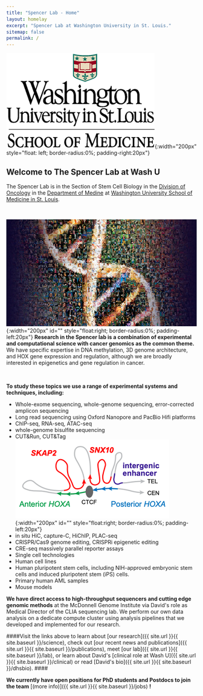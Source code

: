 ```yaml
---
title: "Spencer Lab - Home"
layout: homelay
excerpt: "Spencer Lab at Washington University in St. Louis."
sitemap: false
permalink: /
---
```


![cap](/images/logopic/wusm.png){:width="200px"
style="float: left; border-radius:0%; padding-right:20px"}

## Welcome to The Spencer Lab at Wash U ##

The Spencer Lab is in the Section of Stem Cell Biology in the [Division
of Oncology](https://oncology.wustl.edu/) in the
[Department of Medine](https://internalmedicine.wustl.edu/) at
[Washington University School of Medicine in St. Louis](https://medicine.wustl.edu/).

<br/>

![Human Genome](/images/respic/humangenome.jpg){:width="200px"
  id="" style="float:right; border-radius:0%; padding-left:20px"} **Research in the Spencer lab is a combination of experimental and
  computational science with cancer genomics as the common theme.** We
  have specific expertise in DNA methylation, 3D genome architecture, and
  HOX gene expression and regulation, although we are broadly interested in
  epigenetics and gene regulation in cancer.

<br/>

**To study these topics we use a range of experimental systems and techniques, including:**
  * Whole-exome sequencing, whole-genome sequencing, error-corrected
    amplicon sequencing
  * Long read sequencing using Oxford Nanopore and PacBio Hifi platforms
  * ChIP-seq, RNA-seq, ATAC-seq
  * whole-genome bisulfite sequencing
  * CUT&Run, CUT&Tag ![HOXA locus](/images/respic/hoxamodel.png){:width="200px"
  id="" style="float:right; border-radius:0%; padding-left:20px"} 
  * in situ HiC, capture-C, HiChIP, PLAC-seq
  * CRISPR/Cas9 genome editing, CRISPRi epigenetic editing
  * CRE-seq massively parallel reporter assays
  * Single cell technologies
  * Human cell lines
  * Human pluripotent stem cells, including NIH-approved embryonic
  stem cells and induced pluripotent stem (iPS) cells.
  * Primary human AML samples
  * Mouse models

**We have direct access to high-throughput sequencers and cutting edge
genomic methods** at the McDonnell Genome Institute via David's role as
Medical Director of the CLIA sequencing lab. We perform our own data analysis on a dedicate compute cluster using
analysis pipelines that we developed and implemented for our
research.

####Visit the links above to learn about [our research]({{ site.url
}}{{ site.baseurl }}/science), check out [our recent news and publications]({{ site.url }}{{ site.baseurl
}}/publications), meet [our lab]({{ site.url }}{{ site.baseurl }}/lab), or learn about David's [clinical role at Wash U]({{ site.url }}{{ site.baseurl }}/clinical) or read [David's bio]({{ site.url }}{{ site.baseurl }}/dhsbio). ####

**We currently have open positions for PhD students and Postdocs to join the team** [(more info)]({{ site.url }}{{ site.baseurl }}/jobs) **!**
